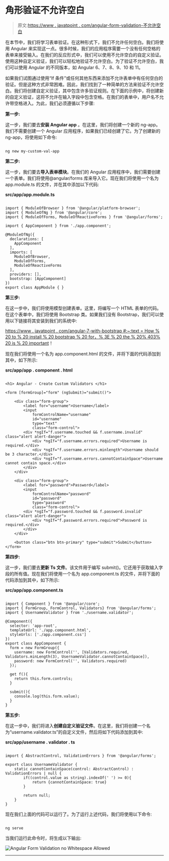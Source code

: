 # 角形验证不允许空白

> 原文:[https://www . javatpoint . com/angular-form-validation-不允许空白](https://www.javatpoint.com/angular-form-validation-no-whitespace-allowed)

在本节中，我们将学习表单验证。在这种形式下，我们不允许任何空白。我们将使用 Angular 来实现这一点。很多时候，我们的应用程序需要一个没有任何空格的表单来接受输入。在我们的反应形式中，我们可以使用不允许空白的自定义验证。使用这种自定义验证，我们可以轻松地验证不允许空白。为了验证不允许空白，我们可以使用 Angular 的不同版本，如 Angular 6、7、8、9、10 和 11。

如果我们试图通过使用“If 条件”或任何其他东西来添加不允许表单中有任何空白的验证。但是这种方式非常困难。因此，我们找到了一种简单的方法来验证不允许空白。我们将创建自定义验证，其中包含许多验证规则。在下面的示例中，将创建新的自定义验证，这将不允许在输入字段中包含空格。在我们的表单中，用户名不允许带空格进入。为此，我们必须遵循以下步骤:

**第一步:**

这一步，我们要去**安装 Angular app** 。在这里，我们将创建一个新的 ng-app。我们不需要创建一个 Angular 应用程序，如果我们已经创建了它。为了创建新的 ng-app，将使用如下命令:

```

ng new my-custom-val-app

```

**第二步:**

这一步，我们要去**导入表单模块**。在我们的 Angular 应用程序中，我们需要创建一个表单。我们将使用@angular/forms 库来导入它。现在我们将使用一个名为 app.module.ts 的文件，并在其中添加以下代码:

**src/app/app.module.ts**

```

import { ModuleOfBrowser } from '@angular/platform-browser';
import { ModuleOfNg } from '@angular/core';
import { ModuleOfForms, ModuleOfReactiveForms } from '@angular/forms';

import { AppComponent } from './app.component';

@ModuleOfNg({
  declarations: [
    AppComponent
  ],
  imports: [
    ModuleOfBrowser,
    ModuleOfForms,
    ModuleOfReactiveForms
  ],
  providers: [],
  bootstrap: [AppComponent]
})
export class AppModule { }

```

**第三步:**

在这一步中，我们将使用模型创建表单。这里，将编写一个 HTML 表单的代码。在这个表单中，我们将使用 Bootstrap 类。如果我们没有 Bootstrap，我们可以使用以下链接将其安装到我们的系统中:

[https://www . javatpoint . com/angular-7-with-bootstrap #:~:text = How % 20 to % 20 install % 20 bootstrap % 20 for，% 3E % 20 the % 20% 403% 20 is % 20 important](https://www.javatpoint.com/angular-7-with-bootstrap#:~:text=How%20to%20install%20Bootstrap%20for,%3E%20The%20%403%20is%20important)！

现在我们将使用一个名为 app.component.html 的文件，并将下面的代码添加到其中，如下所示:

**src/app/app . component . html**

```

<h1> Angular - Create Custom Validators </h1>

<form [formGroup]="form" (ngSubmit)="submit()">

    <div class="form-group">
        <label for="username">Username</label>
        <input 
            formControlName="username"
            id="username" 
            type="text" 
            class="form-control">
        <div *ngIf="f.username.touched && f.username.invalid" class="alert alert-danger">
            <div *ngIf="f.username.errors.required">Username is required.</div>
            <div *ngIf="f.username.errors.minlength">Username should be 3 character.</div>
            <div *ngIf="f.username.errors.cannotContainSpace">Username cannot contain space.</div>
        </div>
    </div>

    <div class="form-group">
        <label for="password">Password</label>
        <input 
            formControlName="password"
            id="password" 
            type="password" 
            class="form-control">
        <div *ngIf="f.password.touched && f.password.invalid" class="alert alert-danger">
            <div *ngIf="f.password.errors.required">Password is required.</div>
        </div>
    </div>

    <button class="btn btn-primary" type="submit">Submit</button>
</form>

```

**第四步:**

这一步，我们要去**更新 Ts 文件**。该文件用于编写 submit()。它还用于获取输入字段的所有值。现在我们将使用一个名为 app.component.ts 的文件，并将下面的代码添加到其中，如下所示:

**src/app/app.component.ts**

```

import { Component } from '@angular/core';
import { FormGroup, FormControl, Validators} from '@angular/forms';
import { UsernameValidator } from './username.validator';

@Component({
  selector: 'app-root',
  templateUrl: './app.component.html',
  styleUrls: ['./app.component.css']
})
export class AppComponent {
  form = new FormGroup({
    username: new FormControl('', [Validators.required, Validators.minLength(3), UsernameValidator.cannotContainSpace]),
    password: new FormControl('', Validators.required)
  });

  get f(){
    return this.form.controls;
  }

  submit(){
    console.log(this.form.value);
  }
}

```

**第五步:**

在这一步中，我们将进入**创建自定义验证文件**。在这里，我们将创建一个名为“username.validator.ts”的自定义文件，然后将如下代码添加到其中:

**src/app/username . validator . ts**

```

import { AbstractControl, ValidationErrors } from '@angular/forms';

export class UsernameValidator {
    static cannotContainSpace(control: AbstractControl) : ValidationErrors | null {
        if((control.value as string).indexOf(' ') >= 0){
            return {cannotContainSpace: true}
        }

        return null;
    }
}

```

现在我们上面的代码可以运行了。为了运行上述代码，我们将使用以下命令:

```

ng serve

```

当我们运行此命令时，将生成以下输出:

![Angular Form Validation no Whitespace Allowed](../Images/3d9336e9062b221c1e2dd0f49199b0bc.png)

* * *